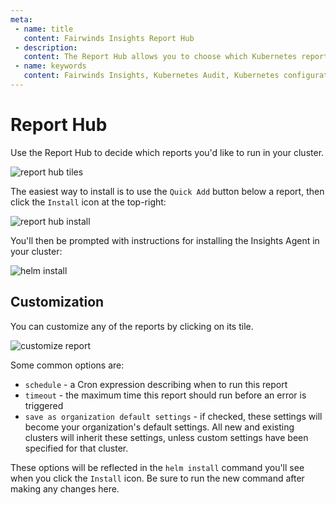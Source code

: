 ```yaml
---
meta:
 - name: title
   content: Fairwinds Insights Report Hub
 - description:
   content: The Report Hub allows you to choose which Kubernetes reports run in your cluster
 - name: keywords
   content: Fairwinds Insights, Kubernetes Audit, Kubernetes configuration validation
---
```

# Report Hub

Use the Report Hub to decide which reports you'd like to run in your cluster.

<img :src="$withBase('/img/report-hub.png')" alt="report hub tiles">

The easiest way to install is to use the `Quick Add` button below a report, then click the
`Install` icon at the top-right:

<img :src="$withBase('/img/report-hub-install.png')" alt="report hub install">

You'll then be prompted with instructions for installing the Insights Agent in your cluster:

<img :src="$withBase('/img/helm-install.png')" alt="helm install">

## Customization
You can customize any of the reports by clicking on its tile.

<img :src="$withBase('/img/report-hub-customize.png')" alt="customize report">

Some common options are:
* `schedule` - a Cron expression describing when to run this report
* `timeout` - the maximum time this report should run before an error is triggered
* `save as organization default settings` - if checked, these settings will become your organization's default settings. All new and existing clusters will inherit these settings, unless custom settings have been specified for that cluster.

These options will be reflected in the `helm install` command you'll see when you click the `Install` icon.
Be sure to run the new command after making any changes here.

